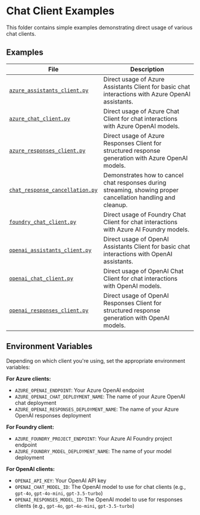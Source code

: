 # Chat Client Examples

This folder contains simple examples demonstrating direct usage of various chat clients.

## Examples

| File | Description |
|------|-------------|
| [`azure_assistants_client.py`](azure_assistants_client.py) | Direct usage of Azure Assistants Client for basic chat interactions with Azure OpenAI assistants. |
| [`azure_chat_client.py`](azure_chat_client.py) | Direct usage of Azure Chat Client for chat interactions with Azure OpenAI models. |
| [`azure_responses_client.py`](azure_responses_client.py) | Direct usage of Azure Responses Client for structured response generation with Azure OpenAI models. |
| [`chat_response_cancellation.py`](chat_response_cancellation.py) | Demonstrates how to cancel chat responses during streaming, showing proper cancellation handling and cleanup. |
| [`foundry_chat_client.py`](foundry_chat_client.py) | Direct usage of Foundry Chat Client for chat interactions with Azure AI Foundry models. |
| [`openai_assistants_client.py`](openai_assistants_client.py) | Direct usage of OpenAI Assistants Client for basic chat interactions with OpenAI assistants. |
| [`openai_chat_client.py`](openai_chat_client.py) | Direct usage of OpenAI Chat Client for chat interactions with OpenAI models. |
| [`openai_responses_client.py`](openai_responses_client.py) | Direct usage of OpenAI Responses Client for structured response generation with OpenAI models. |

## Environment Variables

Depending on which client you're using, set the appropriate environment variables:

**For Azure clients:**
- `AZURE_OPENAI_ENDPOINT`: Your Azure OpenAI endpoint
- `AZURE_OPENAI_CHAT_DEPLOYMENT_NAME`: The name of your Azure OpenAI chat deployment
- `AZURE_OPENAI_RESPONSES_DEPLOYMENT_NAME`: The name of your Azure OpenAI responses deployment

**For Foundry client:**
- `AZURE_FOUNDRY_PROJECT_ENDPOINT`: Your Azure AI Foundry project endpoint
- `AZURE_FOUNDRY_MODEL_DEPLOYMENT_NAME`: The name of your model deployment

**For OpenAI clients:**
- `OPENAI_API_KEY`: Your OpenAI API key
- `OPENAI_CHAT_MODEL_ID`: The OpenAI model to use for chat clients (e.g., `gpt-4o`, `gpt-4o-mini`, `gpt-3.5-turbo`)
- `OPENAI_RESPONSES_MODEL_ID`: The OpenAI model to use for responses clients (e.g., `gpt-4o`, `gpt-4o-mini`, `gpt-3.5-turbo`)
